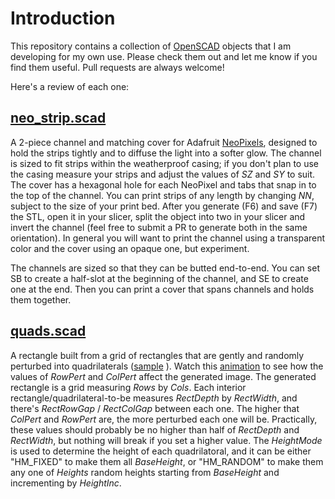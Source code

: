 # Introduction
This repository contains a collection of [OpenSCAD](https://openscad.org/) objects that I am developing for my own use. Please check them out and let me know if you find them useful. Pull requests are always welcome!

Here's a review of each one:

## [neo_strip.scad](https://github.com/jeffbarr/OpenSCADObjects/blob/main/neo_strip.scad)

A 2-piece channel and matching cover for Adafruit [NeoPixels](https://www.adafruit.com/category/168), designed to hold the strips tightly and to diffuse the light into a softer glow. The channel is sized to fit strips within the weatherproof casing;
if you don't plan to use the casing  measure your strips and adjust the values of *SZ* and *SY* to suit.
The cover has a hexagonal hole for each NeoPixel and tabs that snap in to the top of the channel. You can print strips of any length by changing *NN*, subject to the size of your print bed. After you generate (F6) and save (F7) the STL, open it in your slicer,
split the object into two in your slicer and invert the channel (feel free to submit a PR to generate both in the same orientation). In general you will want to print the channel using a transparent color and the cover using an opaque one, but experiment. 

The channels are sized so that they can be butted end-to-end. You can set SB to create a half-slot at the beginning of the channel, and SE to create one at the end. Then you can print a cover that spans channels and holds them together.

## [quads.scad](https://github.com/jeffbarr/OpenSCADObjects/blob/main/neo_strip.scad)

A rectangle built from a grid of rectangles that are gently and randomly perturbed into quadrilaterals ([sample](https://github.com/jeffbarr/OpenSCADObjects/blob/main/quads_sample_1.jpg) ). Watch this [animation](https://github.com/jeffbarr/OpenSCADObjects/blob/main/quad_12x12.gif) to see how the values of *RowPert* and *ColPert* affect the generated image. The generated rectangle is a grid measuring *Rows* by *Cols*. Each interior rectangle/quadrilateral-to-be measures *RectDepth* by *RectWidth*, and there's *RectRowGap* / *RectColGap* between each one. The higher that *ColPert* and *RowPert* are, the more perturbed each one will be. Practically, these values should probably be no higher than half of *RectDepth* and *RectWidth*, but nothing will break if you set a higher value. The *HeightMode* is used to determine the height of each quadrilatoral, and it can be either "HM_FIXED" to make them all *BaseHeight*, or "HM_RANDOM" to make them any one of *Heights* random heights starting from *BaseHeight* and incrementing by *HeightInc*.

